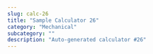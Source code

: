 ```yaml
---
slug: calc-26
title: "Sample Calculator 26"
category: "Mechanical"
subcategory: ""
description: "Auto-generated calculator #26"
---
```


